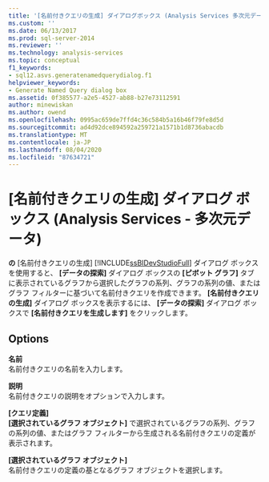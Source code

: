 ```yaml
---
title: '[名前付きクエリの生成] ダイアログボックス (Analysis Services 多次元データ) |Microsoft Docs'
ms.custom: ''
ms.date: 06/13/2017
ms.prod: sql-server-2014
ms.reviewer: ''
ms.technology: analysis-services
ms.topic: conceptual
f1_keywords:
- sql12.asvs.generatenamedquerydialog.f1
helpviewer_keywords:
- Generate Named Query dialog box
ms.assetid: 0f385577-a2e5-4527-ab88-b27e73112591
author: minewiskan
ms.author: owend
ms.openlocfilehash: 0995ac659de7ffd4c36c584b5a16b46f79fe8d5d
ms.sourcegitcommit: ad4d92dce894592a259721a1571b1d8736abacdb
ms.translationtype: MT
ms.contentlocale: ja-JP
ms.lasthandoff: 08/04/2020
ms.locfileid: "87634721"
---
```

# <a name="generate-named-query-dialog-box-analysis-services---multidimensional-data"></a>[名前付きクエリの生成] ダイアログ ボックス (Analysis Services - 多次元データ)
  **の** [名前付きクエリの生成] [!INCLUDE[ssBIDevStudioFull](../includes/ssbidevstudiofull-md.md)] ダイアログ ボックスを使用すると、 **[データの探索]** ダイアログ ボックスの **[ピボット グラフ]** タブに表示されているグラフから選択したグラフの系列、グラフの系列の値、またはグラフ フィルターに基づいて名前付きクエリを作成できます。 **[名前付きクエリの生成]** ダイアログ ボックスを表示するには、 **[データの探索]** ダイアログ ボックスで **[名前付きクエリを生成します]** をクリックします。  
  
## <a name="options"></a>Options  
 **名前**  
 名前付きクエリの名前を入力します。  
  
 **説明**  
 名前付きクエリの説明をオプションで入力します。  
  
 **[クエリ定義]**  
 **[選択されているグラフ オブジェクト]** で選択されているグラフの系列、グラフの系列の値、またはグラフ フィルターから生成される名前付きクエリの定義が表示されます。  
  
 **[選択されているグラフ オブジェクト]**  
 名前付きクエリの定義の基となるグラフ オブジェクトを選択します。  
  
  
